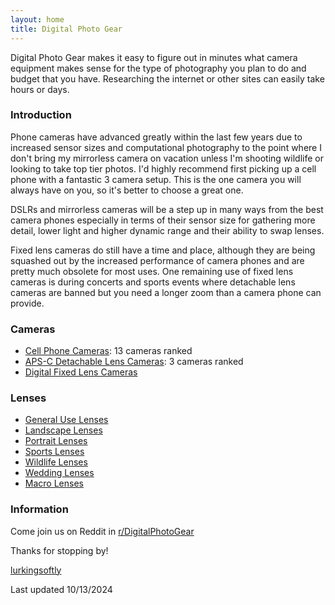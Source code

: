 ```yaml
---
layout: home
title: Digital Photo Gear
---
```


Digital Photo Gear makes it easy to figure out in minutes what camera equipment makes sense for the type of photography you plan to do and budget that you have. Researching the internet or other sites can easily take hours or days.

### Introduction

Phone cameras have advanced greatly within the last few years due to increased sensor sizes and computational photography to the point where I don't bring my mirrorless camera on vacation unless I'm shooting wildlife or looking to take top tier photos. I'd highly recommend first picking up a cell phone with a fantastic 3 camera setup. This is the one camera you will always have on you, so it's better to choose a great one.

DSLRs and mirrorless cameras will be a step up in many ways from the best camera phones especially in terms of their sensor size for gathering more detail, lower light and higher dynamic range and their ability to swap lenses.

Fixed lens cameras do still have a time and place, although they are being squashed out by the increased performance of camera phones and are pretty much obsolete for most uses. One remaining use of fixed lens cameras is during concerts and sports events where detachable lens cameras are banned but you need a longer zoom than a camera phone can provide.

### Cameras
- [Cell Phone Cameras](/phone-cameras/): 13 cameras ranked
- [APS-C Detachable Lens Cameras](/apsc-detachable-lens-cameras/): 3 cameras ranked
- [Digital Fixed Lens Cameras](/fixed-lens-cameras/)

### Lenses
- [General Use Lenses](/general-use-lenses/)
- [Landscape Lenses](/landscape-lenses/)
- [Portrait Lenses](/portrait-lenses/)
- [Sports Lenses](/sports-lenses/)
- [Wildlife Lenses](/wildlife-lenses/)
- [Wedding Lenses](/wedding-lenses/)
- [Macro Lenses](/macro-lenses/)

### Information

Come join us on Reddit in [r/DigitalPhotoGear](https://www.reddit.com/r/DigitalPhotoGear/)

Thanks for stopping by!

[lurkingsoftly](https://www.reddit.com/user/lurkingsoftly)

Last updated 10/13/2024
